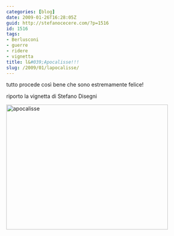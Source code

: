 ```yaml
---
categories: [blog]
date: 2009-01-26T16:28:05Z
guid: http://stefanocecere.com/?p=1516
id: 1516
tags:
- Berlusconi
- guerre
- ridere
- vignetta
title: l&#039;Apocalisse!!!
slug: /2009/01/lapocalisse/
---
```


tutto procede così bene che sono estremamente felice!

riporto la vignetta di Stefano Disegni

<img class="alignnone size-full wp-image-1517" title="apocalisse" src="http://stefanocecere.com/wp-content/uploads/sites/3/2009/01/apocalisse.jpg" alt="apocalisse" width="429" height="333" srcset="http://stefanocecere.com/wp-content/uploads/sites/3/2009/01/apocalisse.jpg 429w, http://stefanocecere.com/wp-content/uploads/sites/3/2009/01/apocalisse-300x233.jpg 300w" sizes="(max-width: 429px) 100vw, 429px" />